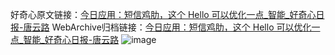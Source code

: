 好奇心原文链接：[今日应用：短信鸡肋，这个 Hello 可以优化一点_智能_好奇心日报-唐云路](https://www.qdaily.com/articles/1681.html)
WebArchive归档链接：[今日应用：短信鸡肋，这个 Hello 可以优化一点_智能_好奇心日报-唐云路](http://web.archive.org/web/20160807233703/http://www.qdaily.com/articles/1681.html)
![image](http://ww3.sinaimg.cn/large/007d5XDply1g3v4ljb0ogj30u02q2e6d)